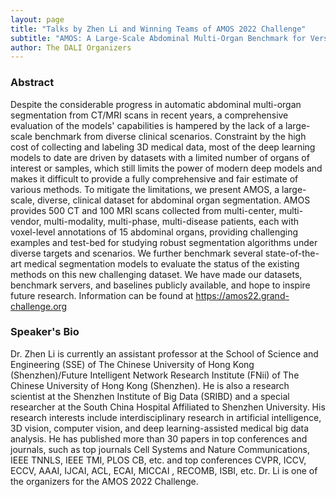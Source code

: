 ```yaml
---
layout: page
title: "Talks by Zhen Li and Winning Teams of AMOS 2022 Challenge"
subtitle: "AMOS: A Large-Scale Abdominal Multi-Organ Benchmark for Versatile Medical Image Segmentation"
author: The DALI Organizers
---
```


### Abstract

Despite the considerable progress in automatic abdominal multi-organ segmentation from CT/MRI scans in recent years, a comprehensive evaluation of the models' capabilities is hampered by the lack of a large-scale benchmark from diverse clinical scenarios. Constraint by the high cost of collecting and labeling 3D medical data, most of the deep learning models to date are driven by datasets with a limited number of organs of interest or samples, which still limits the power of modern deep models and makes it difficult to provide a fully comprehensive and fair estimate of various methods. To mitigate the limitations, we present AMOS, a large-scale, diverse, clinical dataset for abdominal organ segmentation. AMOS provides 500 CT and 100 MRI scans collected from multi-center, multi-vendor, multi-modality, multi-phase, multi-disease patients, each with voxel-level annotations of 15 abdominal organs, providing challenging examples and test-bed for studying robust segmentation algorithms under diverse targets and scenarios. We further benchmark several state-of-the-art medical segmentation models to evaluate the status of the existing methods on this new challenging dataset. We have made our datasets, benchmark servers, and baselines publicly available, and hope to inspire future research. Information can be found at https://amos22.grand-challenge.org


### Speaker's Bio

Dr. Zhen Li is currently an assistant professor at the School of Science and Engineering (SSE) of The Chinese University of Hong Kong (Shenzhen)/Future Intelligent Network Research Institute (FNii) of The Chinese University of Hong Kong (Shenzhen). He is also a research scientist at the Shenzhen Institute of Big Data (SRIBD) and a special researcher at the South China Hospital Affiliated to Shenzhen University. His research interests include interdisciplinary research in artificial intelligence, 3D vision, computer vision, and deep learning-assisted medical big data analysis. He has published more than 30 papers in top conferences and journals, such as top journals Cell Systems and Nature Communications, IEEE TNNLS, IEEE TMI, PLOS CB, etc. and top conferences CVPR, ICCV, ECCV, AAAI, IJCAI, ACL, ECAI, MICCAI , RECOMB, ISBI, etc. Dr. Li is one of the organizers for the AMOS 2022 Challenge. 
